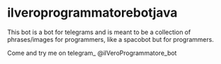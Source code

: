 # ilveroprogrammatorebotjava
This bot is a bot for telegrams and is meant to be a collection of phrases/images for programmers, like a spacobot but for programmers.

Come and try me on telegram_ @ilVeroProgrammatore_bot
